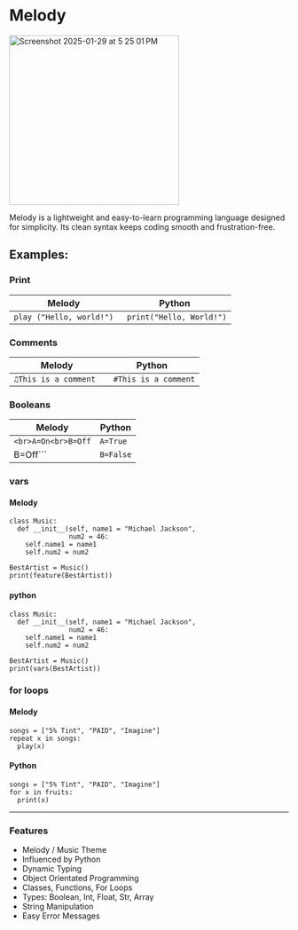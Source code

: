 # Melody
<img width="306" alt="Screenshot 2025-01-29 at 5 25 01 PM" src="https://github.com/user-attachments/assets/ec711ff0-3ed8-4bac-9625-8613e5c0d49d" />

Melody is a lightweight and easy-to-learn programming language designed for simplicity. Its clean syntax keeps coding smooth and frustration-free.
## Examples:
### **Print**
| Melody   | Python |
|----------|----------|
| ``` play ("Hello, world!") ```  | ``` print("Hello, World!")```   |

### **Comments**
| Melody   | Python |
|----------|----------|
| ``` ♫This is a comment  ```  | ``` #This is a comment```   |

### **Booleans**
| Melody   | Python |
|----------|----------|
|```<br>A=On<br>B=Off```|```A=True```
|B=Off``` | ```B=False``` |


### **vars**
#### Melody
``` 
class Music:
  def __init__(self, name1 = "Michael Jackson", 
               num2 = 46:
    self.name1 = name1
    self.num2 = num2
 
BestArtist = Music()
print(feature(BestArtist))
```
#### python
```
class Music:
  def __init__(self, name1 = "Michael Jackson", 
               num2 = 46:
    self.name1 = name1
    self.num2 = num2
 
BestArtist = Music()
print(vars(BestArtist))
```
### **for loops**
#### Melody
```
songs = ["5% Tint", "PAID", "Imagine"]
repeat x in songs:
  play(x)
```
#### Python
```
songs = ["5% Tint", "PAID", "Imagine"]
for x in fruits:
  print(x)
```
________________________________________________________________________________________________________________________

### Features
- Melody / Music Theme
- Influenced by Python
- Dynamic Typing
- Object Orientated Programming
- Classes, Functions, For Loops
- Types: Boolean, Int, Float, Str, Array
- String Manipulation
- Easy Error Messages
